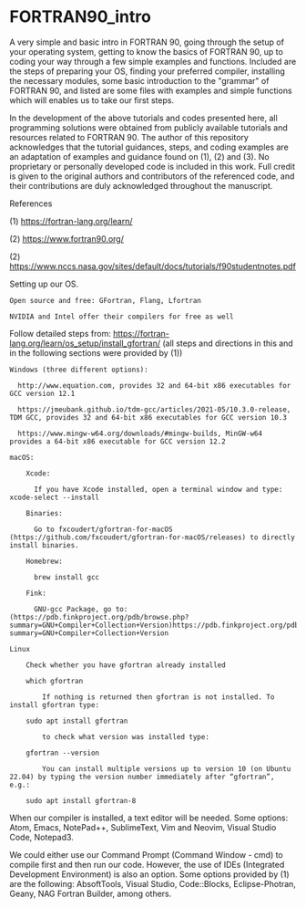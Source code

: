 # FORTRAN90_intro
A very simple and basic intro in FORTRAN 90, going through the setup of your operating system, getting to know the basics of FORTRAN 90, up to coding your way through a few simple examples and functions. Included are the steps of preparing your OS, finding your preferred compiler, installing the necessary modules, some basic introduction to the "grammar" of FORTRAN 90, and listed are some files with examples and simple functions which will enables us to take our first steps.

In the development of the above tutorials and codes presented here, all programming solutions were obtained from publicly available tutorials and resources related to FORTRAN 90. The author of this repository acknowledges that the tutorial guidances, steps, and coding examples are an adaptation of examples and guidance found on (1), (2) and (3). No proprietary or personally developed code is included in this work. Full credit is given to the original authors and contributors of the referenced code, and their contributions are duly acknowledged throughout the manuscript.

References

(1) https://fortran-lang.org/learn/

(2) https://www.fortran90.org/

(2) https://www.nccs.nasa.gov/sites/default/docs/tutorials/f90studentnotes.pdf

Setting up our OS.

    Open source and free: GFortran, Flang, Lfortran

    NVIDIA and Intel offer their compilers for free as well

  Follow detailed steps from: https://fortran-lang.org/learn/os_setup/install_gfortran/ (all steps and directions in this and in the following sections were provided by (1))

    Windows (three different options):
    
      http://www.equation.com, provides 32 and 64-bit x86 executables for GCC version 12.1

      https://jmeubank.github.io/tdm-gcc/articles/2021-05/10.3.0-release, TDM GCC, provides 32 and 64-bit x86 executables for GCC version 10.3

      https://www.mingw-w64.org/downloads/#mingw-builds, MinGW-w64 provides a 64-bit x86 executable for GCC version 12.2

    macOS:

        Xcode:

          If you have Xcode installed, open a terminal window and type: xcode-select --install

        Binaries:

          Go to fxcoudert/gfortran-for-macOS (https://github.com/fxcoudert/gfortran-for-macOS/releases) to directly install binaries.
          
        Homebrew:
        
          brew install gcc

        Fink:

          GNU-gcc Package, go to: (https://pdb.finkproject.org/pdb/browse.php?summary=GNU+Compiler+Collection+Version)https://pdb.finkproject.org/pdb/browse.php?summary=GNU+Compiler+Collection+Version
    
    Linux

        Check whether you have gfortran already installed

        which gfortran
        
            If nothing is returned then gfortran is not installed. To install gfortran type:

        sudo apt install gfortran
            
            to check what version was installed type:

        gfortran --version
            
            You can install multiple versions up to version 10 (on Ubuntu 22.04) by typing the version number immediately after “gfortran”, e.g.:
        
        sudo apt install gfortran-8
  
  When our compiler is installed, a text editor will be needed. Some options: Atom, Emacs, NotePad++, SublimeText, Vim and Neovim, Visual Studio Code, Notepad3.

  We could either use our Command Prompt (Command Window - cmd) to compile first and then run our code. However, the use of IDEs (Integrated Development Environment) is also an option. Some options provided by (1) are the following: AbsoftTools, Visual Studio, Code::Blocks, Eclipse-Photran, Geany, NAG Fortran Builder, among others.
